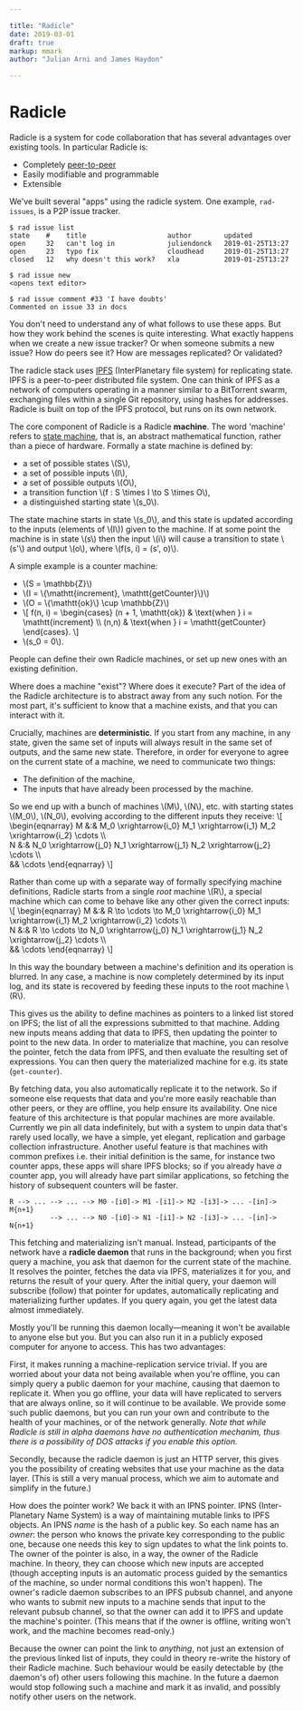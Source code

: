```yaml
---

title: "Radicle"
date: 2019-03-01
draft: true
markup: mmark
author: "Julian Arni and James Haydon"

---
```


# Radicle

Radicle is a system for code collaboration that has several advantages over
existing tools. In particular Radicle is:

- Completely [peer-to-peer](https://en.wikipedia.org/wiki/Peer-to-peer)
- Easily modifiable and programmable
- Extensible

We've built several "apps" using the radicle system. One example,
`rad-issues`, is a P2P issue tracker.

```
$ rad issue list
state    #    title                    author        updated
open     32   can't log in             juliendonck   2019-01-25T13:27
open     23   typo fix                 cloudhead     2019-01-25T13:27
closed   12   why doesn't this work?   xla           2019-01-25T13:27
```

```
$ rad issue new
<opens text editor>
```

```
$ rad issue comment #33 'I have doubts'
Commented on issue 33 in docs
```

You don't need to understand any of what follows to use these apps. But how
they work behind the scenes is quite interesting. What exactly happens when
we create a new issue tracker? Or when someone submits a new issue? How do peers
see it? How are messages replicated? Or validated?

The radicle stack uses [IPFS](https://ipfs.io/) (InterPlanetary file system) for
replicating state. IPFS is a peer-to-peer distributed file system. One can think
of IPFS as a network of computers operating in a manner similar to a BitTorrent
swarm, exchanging files within a single Git repository, using hashes for
addresses. Radicle is built on top of the IPFS protocol, but runs on its own
network.

The core component of Radicle is a Radicle **machine**. The word 'machine'
refers to [state
machine](https://en.wikipedia.org/wiki/State_machine_replication), that is, an
abstract mathematical function, rather than a piece of hardware. Formally a
state machine is defined by:

- a set of possible states \\(S\\),
- a set of possible inputs \\(I\\),
- a set of possible outputs \\(O\\),
- a transition function \\(f : S \times I \to S \times O\\),
- a distinguished starting state \\(s_0\\).

The state machine starts in state \\(s_0\\), and this state is updated according
to the inputs (elements of \\(I\\)) given to the machine. If at some point the machine is
in state \\(s\\) then the input \\(i\\) will cause a transition to state
\\(s'\\) and output \\(o\\), where \\(f(s, i) = (s', o)\\).

A simple example is a counter machine:

- \\(S = \mathbb{Z}\\)
- \\(I = \\{\mathtt{increment}, \mathtt{getCounter}\\}\\)
- \\(O = \\{\mathtt{ok}\\} \cup \mathbb{Z}\\)
- \\[ f(n, i) = \begin{cases} (n + 1, \mathtt{ok}) & \text{when } i = \mathtt{increment} \\\ (n,n) & \text{when } i = \mathtt{getCounter} \end{cases}. \\]
- \\(s_0 = 0\\).

People can define their own Radicle machines, or set up new ones with an
existing definition.

Where does a machine "exist"? Where does it execute? Part of the idea of the
Radicle architecture is to abstract away from any such notion. For the
most part, it's sufficient to know that a machine exists, and that you can
interact with it.
<!-- TODO: improve flow / better locate this sentence -->

Crucially, machines are **deterministic**. If you start from any machine, in any
state, given the same set of inputs will always result in the same set of
outputs, and the same new state. Therefore, in order for everyone to agree on the
current state of a machine, we need to communicate two things:

- The definition of the machine,
- The inputs that have already been processed by the machine.

So we end up with a bunch of machines \\(M\\), \\(N\\), etc. with starting
states \\(M_0\\), \\(N_0\\), evolving according to the different inputs they
receive:
\\[
\begin{eqnarray}
M &:& M_0 \xrightarrow{i_0} M_1 \xrightarrow{i_1} M_2 \xrightarrow{i_2} \cdots \\\\\
N &:& N_0 \xrightarrow{j_0} N_1 \xrightarrow{j_1} N_2 \xrightarrow{j_2} \cdots \\\\\
&& \cdots
\end{eqnarray}
\\]

Rather than come up with a separate way of formally specifying machine
definitions, Radicle starts from a single *root* machine \\(R\\), a special
machine which can come to behave like any other given the correct inputs:
\\[
\begin{eqnarray}
M &:& R \to \cdots \to M_0 \xrightarrow{i_0} M_1 \xrightarrow{i_1} M_2 \xrightarrow{i_2} \cdots \\\\\
N &:& R \to \cdots \to N_0 \xrightarrow{j_0} N_1 \xrightarrow{j_1} N_2 \xrightarrow{j_2} \cdots \\\\\
&& \cdots
\end{eqnarray}
\\]

In this way the boundary between a machine's definition and its operation
is blurred. In any case, a machine is now completely determined by its
input log, and its state is recovered by feeding these inputs to the root
machine \\(R\\).

This gives us the ability to define machines as pointers to a linked
list stored on IPFS; the list of all the expressions submitted to that
machine. Adding new inputs means adding that data to IPFS, then updating the
pointer to point to the new data. In order to materialize that machine, you can
resolve the pointer, fetch the data from IPFS, and then evaluate the resulting set of
expressions. You can then query the materialized machine for
e.g. its state (`get-counter`).

<!-- TODO: IPFS linked list picture -->

By fetching data, you also automatically replicate it to the network. So if someone else requests that data
and you're more easily reachable than other peers, or they are offline,
you help ensure its availability. One nice feature of this architecture is that
popular machines are more available. Currently we pin all data
indefinitely, but with a system to unpin data that's rarely used locally, we
have a simple, yet elegant, replication and garbage collection
infrastructure. Another useful feature is that machines with common prefixes
i.e. their initial definition is the same, for instance two counter apps,
these apps will share IPFS blocks; so if you already have *a* counter app,
you will already have part similar applications, so fetching the history of subsequent counters will
be faster.

<!-- TODO: "but with a system to unpin data..." clause doesn't make it clear if this system exists yet -->
<!-- TODO: IPFS linked list with shared suffix -->
```
R --> ... --> ... --> M0 -[i0]-> M1 -[i1]-> M2 -[i3]-> ... -[in]-> M{n+1}
          --> ... --> N0 -[i0]-> N1 -[i1]-> N2 -[i3]-> ... -[in]-> N{n+1}
```

This fetching and materializing isn't manual. Instead, participants of the
network have a **radicle daemon** that runs in the background; when you first
query a machine, you ask that daemon for the current state of the machine. It
resolves the pointer, fetches the data via IPFS, materializes it for you,
and returns the result of your query. After the initial query, your daemon will subscribe (follow)
that pointer for updates, automatically replicating and
materializing further updates. If you query again, you get the latest data
almost immediately.

Mostly you'll be running this daemon locally—meaning it won't be available to anyone
else but you. But you can also run it in a publicly exposed computer for anyone
to access. This has two advantages:

First, it makes running a machine-replication service trivial. If you are
worried about your data not being available when you're offline, you can
simply query a public daemon for your machine, causing that daemon to replicate it.
When you go offline, your data will have replicated to servers that are always
online, so it will continue to be available. We provide some such public daemons, but
you can run your own and contribute to the health of your machines, or of the
network generally. *Note that while Radicle is still in alpha daemons have no authentication mechanim, 
thus there is a possibility of DOS attacks if you enable this option.*

Secondly, because the radicle daemon is just an HTTP server, this gives you the
possibility of creating websites that use your machine as the data layer. (This
is still a very manual process, which we aim to automate and simplify in the future.)

How does the pointer work? We back it with an IPNS pointer. IPNS
(Inter-Planetary Name System) is a way of maintaining mutable links to IPFS
objects. An IPNS *name* is the hash of a public key. So each name has an
*owner*: the person who knows the private key corresponding to the public one,
because one needs this key to sign updates to what the link points to. The owner
of the pointer is also, in a way, the owner of the Radicle machine. In theory,
they can choose which new inputs are accepted (though accepting inputs is an
automatic process guided by the semantics of the machine, so under normal
conditions this won't happen). The owner's radicle daemon subscribes to an IPFS
pubsub channel, and anyone who wants to submit new inputs to a machine sends
that input to the relevant pubsub channel, so that the owner can add it to IPFS
and update the machine's pointer. (This means that if the owner is offline,
writing won't work, and the machine becomes read-only.)

Because the owner can point the link to *anything*, not just an extension of the
previous linked list of inputs, they could in theory re-write the history of
their Radicle machine. Such behaviour would be easily detectable by (the
daemon's of) other users following this machine. In the future a daemon would
stop following such a machine and mark it as invalid, and possibly notify other
users on the network.
